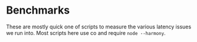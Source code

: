# Benchmarks

These are mostly quick one of scripts to measure the various latency
issues we run into. Most scripts here use co and require `node
--harmony`.
